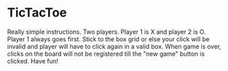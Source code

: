 # TicTacToe
Really simple instructions. Two players. Player 1 is X and player 2 is O.
Player 1 always goes first. Stick to the box grid or else your click will 
be invalid and player will have to click again in a valid box. When game is
over, clicks on the board will not be registered till the "new game" button 
is clicked. Have fun!
